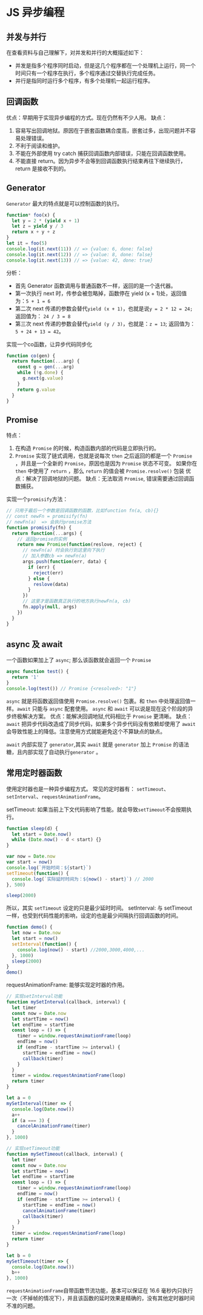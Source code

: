 # JS 异步编程

## 并发与并行

在查看资料与自己理解下，对并发和并行的大概描述如下：

- 并发是指多个程序同时启动，但是这几个程序都在一个处理机上运行，同一个时间只有一个程序在执行，多个程序通过交替执行完成任务。
- 并行是指同时运行多个程序，有多个处理机一起运行程序。

## 回调函数

优点：早期用于实现异步编程的方式。现在仍然有不少人用。
缺点：

1. 容易写出回调地狱。原因在于嵌套函数耦合度高，嵌套过多，出现问题并不容易处理错误。
2. 不利于阅读和维护。
3. 不能在外部使用 try catch 捕获回调函数内部错误，只能在回调函数使用。
4. 不能直接 return。因为异步不会等到回调函数执行结束再往下继续执行，return 是接收不到的。

## Generator

`Generator` 最大的特点就是可以控制函数的执行。

```javascript
function* foo(x) {
  let y = 2 * (yield x + 1)
  let z = yield y / 3
  return x + y + z
}
let it = foo(5)
console.log(it.next(11)) // => {value: 6, done: false}
console.log(it.next(12)) // => {value: 8, done: false}
console.log(it.next(13)) // => {value: 42, done: true}
```

分析：

- 首先 Generator 函数调用与普通函数不一样，返回的是一个迭代器。
- 第一次执行 next 时，传参会被忽略掉，函数停在 yield (x + 1)处，返回值为：`5 + 1 = 6`
- 第二次 next 传递的参数会替代`yield (x + 1)`，也就是说`y = 2 * 12 = 24;` 返回值为： `24 / 3 = 8`
- 第三次 next 传递的参数会替代`yield (y / 3)`，也就是：`z = 13`; 返回值为： `5 + 24 + 13 = 42`。

实现一个co函数，让异步代码同步化
```javascript
function co(gen) {
  return function(...arg) {
    const g = gen(...arg)
    while (!g.done) {
      g.next(g.value)
    }
    return g.value
  }
}
```

## Promise

特点：

1. 在构造 `Promise` 的时候，构造函数内部的代码是立即执行的。
2. `Promise` 实现了链式调用，也就是说每次 `then` 之后返回的都是一个 `Promise` ，并且是一个全新的 `Promise`，原因也是因为 `Promise` 状态不可变。 如果你在 `then` 中使用了 `return` ，那么 `return` 的值会被 `Promise.resolve()` 包装
   优点：解决了回调地狱的问题。
   缺点：无法取消 `Promise`, 错误需要通过回调函数捕获。

实现一个`promisify`方法：
```javascript
// 只用于最后一个参数是回调函数的函数，比如function fn(a, cb){}
// const newFn = promisify(fn)
// newFn(a)  => 会执行promise方法
function promisify(fn) {
  return function(...args) {
    // 返回promise的实例
    return new Promise(function(reslove, reject) {
      // newFn(a) 时会执行到这里向下执行
      // 加入参数cb => newFn(a)
      args.push(function(err, data) {
        if (err) {
          reject(err)
        } else {
          reslove(data)
        }
      })
      // 这里才是函数真正执行的地方执行newFn(a, cb)
      fn.apply(null, args)
    })
  }
}
```

## async 及 await

一个函数如果加上了 `async`; 那么该函数就会返回一个 `Promise`

```javascript
async function test() {
  return '1'
}
console.log(test()) // Promise {<resolved>: "1"}
```

`async` 就是将函数返回值使用 `Promise.resolve()` 包裹。和 `then` 中处理返回值一样。`await` 只能与 `async` 配套使用。
`async` 和 `await` 可以说是现在这个阶段的异步终极解决方案。
优点：能解决回调地狱,代码相比于 `Promise` 更清晰。
缺点：`await` 把异步代码改造成了同步代码，如果多个异步代码没有依赖却使用了 `await` 会导致性能上的降低。注意使用方式就能避免这个不算缺点的缺点。

`await` 内部实现了 `generator`,其实 `await` 就是 `generator` 加上 `Promise` 的语法糖，且内部实现了自动执行`generator` 。

## 常用定时器函数

使用定时器也是一种异步编程方式。
常见的定时器有： `setTimeout`、`setInterval`、`requestAnimationFrame`。

setTimeout: 如果当前上下文代码影响了性能。就会导致`setTimeout`不会按期执行。

```javascript
function sleep(d) {
  let start = Date.now()
  while (Date.now() - d < start) {}
}

var now = Date.now
var start = now()
console.log(`开始时间：${start}`)
setTimeout(function() {
  console.log(`实际延时时间为：${now() - start}`) // 2000
}, 500)

sleep(2000)
```

所以，其实 `setTimeout` 设定的只是最少延时时间。
setInterval: 与 setTimeout 一样，也受到代码性能的影响，设定的也是最少间隔执行回调函数的时间。

```javascript
function demo() {
  let now = Date.now
  let start = now()
  setInterval(function() {
    console.log(now() - start) //2000,3000,4000,...
  }, 1000)
  sleep(2000)
}
demo()
```

requestAnimationFrame: 能够实现定时器的作用。

```javascript
// 实现setInterval功能
function mySetInterval(callback, interval) {
  let timer
  const now = Date.now
  let startTime = now()
  let endTime = startTime
  const loop = () => {
    timer = window.requestAnimationFrame(loop)
    endTime = now()
    if (endTime - startTime >= interval) {
      startTime = endTime = now()
      callback(timer)
    }
  }
  timer = window.requestAnimationFrame(loop)
  return timer
}

let a = 0
mySetInterval(timer => {
  console.log(Date.now())
  a++
  if (a === 3) {
    cancelAnimationFrame(timer)
  }
}, 1000)

// 实现setTimeout功能
function mySetTimeout(callback, interval) {
  let timer
  const now = Date.now
  let startTime = now()
  let endTime = startTime
  const loop = () => {
    timer = window.requestAnimationFrame(loop)
    endTime = now()
    if (endTime - startTime >= interval) {
      startTime = endTime = now()
      cancelAnimationFrame(timer)
      callback(timer)
    }
  }
  timer = window.requestAnimationFrame(loop)
  return timer
}

let b = 0
mySetTimeout(timer => {
  console.log(Date.now())
  b++
}, 1000)
```

`requestAnimationFrame`自带函数节流功能，基本可以保证在 16.6 毫秒内只执行一次（不掉帧的情况下），并且该函数的延时效果是精确的，没有其他定时器时间不准的问题。
